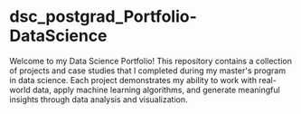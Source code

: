 # dsc_postgrad_Portfolio-DataScience
Welcome to my Data Science Portfolio! This repository contains a collection of projects and case studies that I completed during my master's program in data science. Each project demonstrates my ability to work with real-world data, apply machine learning algorithms, and generate meaningful insights through data analysis and visualization.

